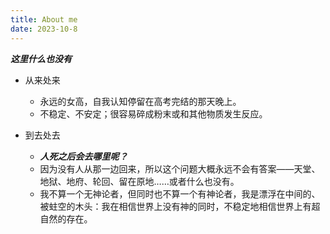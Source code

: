 ```yaml
---
title: About me
date: 2023-10-8
---
```


 ___这里什么也没有___
 
 - 从来处来
	 - 永远的女高，自我认知停留在高考完结的那天晚上。
	 - 不稳定、不安定；很容易碎成粉末或和其他物质发生反应。

- 到去处去
	- _**人死之后会去哪里呢？**_
	- 因为没有人从那一边回来，所以这个问题大概永远不会有答案——天堂、地狱、地府、轮回、留在原地……或者什么也没有。
	- 我不算一个无神论者，但同时也不算一个有神论者，我是漂浮在中间的、被蛀空的木头：我在相信世界上没有神的同时，不稳定地相信世界上有超自然的存在。